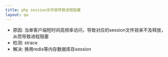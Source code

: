 ```yaml
---
title: php session文件锁导致进程阻塞
layout: qa
---
```



* 原因: 当单客户端短时间高频率访问，导致对应的session文件锁来不及释放，从而导致进程阻塞
* 检测: strace
* 解决: 换用redis等内存数据库存session